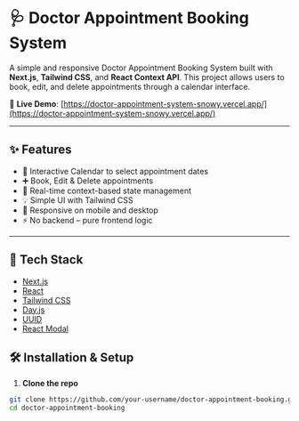 # 🩺 Doctor Appointment Booking System

A simple and responsive Doctor Appointment Booking System built with **Next.js**, **Tailwind CSS**, and **React Context API**. This project allows users to book, edit, and delete appointments through a calendar interface.

🔗 **Live Demo**: [https://doctor-appointment-system-snowy.vercel.app/](https://doctor-appointment-system-snowy.vercel.app/)

---

## ✨ Features

- 📅 Interactive Calendar to select appointment dates
- ➕ Book, Edit & Delete appointments
- 🎯 Real-time context-based state management
- 💡 Simple UI with Tailwind CSS
- 📱 Responsive on mobile and desktop
- ⚡ No backend – pure frontend logic

---

## 🚀 Tech Stack

- [Next.js](https://nextjs.org/)
- [React](https://reactjs.org/)
- [Tailwind CSS](https://tailwindcss.com/)
- [Day.js](https://day.js.org/)
- [UUID](https://www.npmjs.com/package/uuid)
- [React Modal](https://reactcommunity.org/react-modal/)

## 🛠️ Installation & Setup

1. **Clone the repo**

```bash
git clone https://github.com/your-username/doctor-appointment-booking.git
cd doctor-appointment-booking




